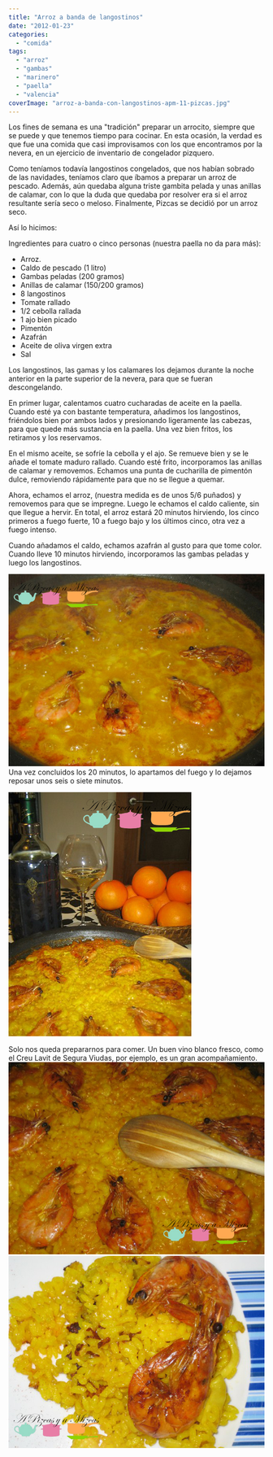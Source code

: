 ```yaml
---
title: "Arroz a banda de langostinos"
date: "2012-01-23"
categories: 
  - "comida"
tags: 
  - "arroz"
  - "gambas"
  - "marinero"
  - "paella"
  - "valencia"
coverImage: "arroz-a-banda-con-langostinos-apm-11-pizcas.jpg"
---
```


Los fines de semana es una "tradición" preparar un arrocito, siempre que se puede y que tenemos tiempo para cocinar. En esta ocasión, la verdad es que fue una comida que casi improvisamos con los que encontramos por la nevera, en un ejercicio de inventario de congelador pizquero.

Como teníamos todavía langostinos congelados, que nos habían sobrado de las navidades, teníamos claro que íbamos a preparar un arroz de pescado. Además, aún quedaba alguna triste gambita pelada y unas anillas de calamar, con lo que la duda que quedaba por resolver era si el arroz resultante sería seco o meloso. Finalmente, Pizcas se decidió por un arroz seco.

Así lo hicimos:

Ingredientes para cuatro o cinco personas (nuestra paella no da para más):

- Arroz.
- Caldo de pescado (1 litro)
- Gambas peladas (200 gramos)
- Anillas de calamar (150/200 gramos)
- 8 langostinos
- Tomate rallado
- 1/2 cebolla rallada
- 1 ajo bien picado
- Pimentón
- Azafrán
- Aceite de oliva virgen extra
- Sal

Los langostinos, las gamas y los calamares los dejamos durante la noche anterior en la parte superior de la nevera, para que se fueran descongelando.

En primer lugar, calentamos cuatro cucharadas de aceite en la paella. Cuando esté ya con bastante temperatura, añadimos los langostinos, friéndolos bien por ambos lados y presionando ligeramente las cabezas, para que quede más sustancia en la paella. Una vez bien fritos, los retiramos y los reservamos.

En el mismo aceite, se sofríe la cebolla y el ajo. Se remueve bien y se le añade el tomate maduro rallado. Cuando esté frito, incorporamos las anillas de calamar y removemos. Echamos una punta de cucharilla de pimentón dulce, removiendo rápidamente para que no se llegue a quemar.

Ahora, echamos el arroz, (nuestra medida es de unos 5/6 puñados) y removemos para que se impregne. Luego le echamos el caldo caliente, sin que llegue a hervir. En total, el arroz estará 20 minutos hirviendo, los cinco primeros a fuego fuerte, 10 a fuego bajo y los últimos cinco, otra vez a fuego intenso.

Cuando añadamos el caldo, echamos azafrán al gusto para que tome color. Cuando lleve 10 minutos hirviendo, incorporamos las gambas peladas y luego los langostinos.

![](images/arroz-a-banda-con-langostinos-apm-1-pizcas.jpg "arroz a banda con langostinos apm (1) (pizcas)")Una vez concluidos los 20 minutos, lo apartamos del fuego y lo dejamos reposar unos seis o siete minutos.

![](images/arroz-a-banda-con-langostinos-apm-11-pizcas.jpg "arroz a banda con langostinos apm (11) (pizcas)")

Solo nos queda prepararnos para comer. Un buen vino blanco fresco, como el Creu Lavit de Segura Viudas, por ejemplo, es un gran acompañamiento.![](images/arroz-a-banda-con-langostinos-apm-13-pizcas.jpg "arroz a banda con langostinos apm (13) (pizcas)")![](images/arroz-a-banda-con-langostinos-apm-17-pizcas.jpg "arroz a banda con langostinos apm (17) (pizcas)")

